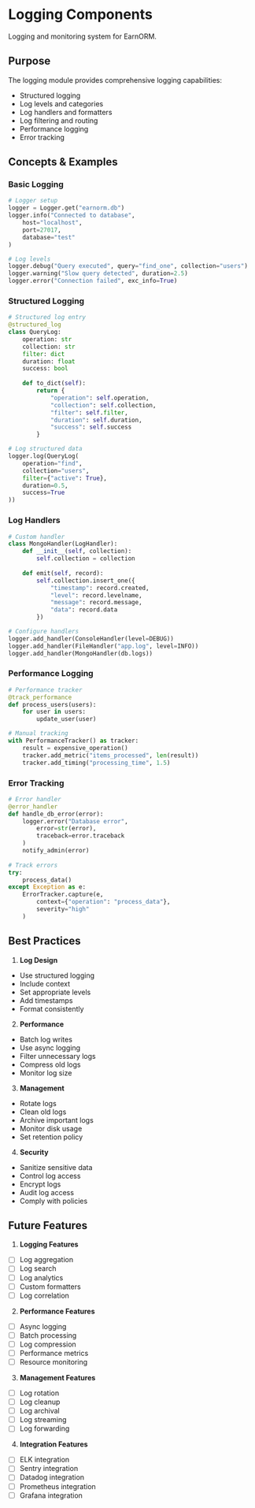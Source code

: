 # Logging Components

Logging and monitoring system for EarnORM.

## Purpose

The logging module provides comprehensive logging capabilities:
- Structured logging
- Log levels and categories
- Log handlers and formatters
- Log filtering and routing
- Performance logging
- Error tracking

## Concepts & Examples

### Basic Logging
```python
# Logger setup
logger = Logger.get("earnorm.db")
logger.info("Connected to database", 
    host="localhost",
    port=27017,
    database="test"
)

# Log levels
logger.debug("Query executed", query="find_one", collection="users")
logger.warning("Slow query detected", duration=2.5)
logger.error("Connection failed", exc_info=True)
```

### Structured Logging
```python
# Structured log entry
@structured_log
class QueryLog:
    operation: str
    collection: str
    filter: dict
    duration: float
    success: bool
    
    def to_dict(self):
        return {
            "operation": self.operation,
            "collection": self.collection,
            "filter": self.filter,
            "duration": self.duration,
            "success": self.success
        }

# Log structured data
logger.log(QueryLog(
    operation="find",
    collection="users",
    filter={"active": True},
    duration=0.5,
    success=True
))
```

### Log Handlers
```python
# Custom handler
class MongoHandler(LogHandler):
    def __init__(self, collection):
        self.collection = collection
        
    def emit(self, record):
        self.collection.insert_one({
            "timestamp": record.created,
            "level": record.levelname,
            "message": record.message,
            "data": record.data
        })

# Configure handlers
logger.add_handler(ConsoleHandler(level=DEBUG))
logger.add_handler(FileHandler("app.log", level=INFO))
logger.add_handler(MongoHandler(db.logs))
```

### Performance Logging
```python
# Performance tracker
@track_performance
def process_users(users):
    for user in users:
        update_user(user)

# Manual tracking
with PerformanceTracker() as tracker:
    result = expensive_operation()
    tracker.add_metric("items_processed", len(result))
    tracker.add_timing("processing_time", 1.5)
```

### Error Tracking
```python
# Error handler
@error_handler
def handle_db_error(error):
    logger.error("Database error", 
        error=str(error),
        traceback=error.traceback
    )
    notify_admin(error)
    
# Track errors
try:
    process_data()
except Exception as e:
    ErrorTracker.capture(e, 
        context={"operation": "process_data"},
        severity="high"
    )
```

## Best Practices

1. **Log Design**
- Use structured logging
- Include context
- Set appropriate levels
- Add timestamps
- Format consistently

2. **Performance**
- Batch log writes
- Use async logging
- Filter unnecessary logs
- Compress old logs
- Monitor log size

3. **Management**
- Rotate logs
- Clean old logs
- Archive important logs
- Monitor disk usage
- Set retention policy

4. **Security**
- Sanitize sensitive data
- Control log access
- Encrypt logs
- Audit log access
- Comply with policies

## Future Features

1. **Logging Features**
- [ ] Log aggregation
- [ ] Log search
- [ ] Log analytics
- [ ] Custom formatters
- [ ] Log correlation

2. **Performance Features**
- [ ] Async logging
- [ ] Batch processing
- [ ] Log compression
- [ ] Performance metrics
- [ ] Resource monitoring

3. **Management Features**
- [ ] Log rotation
- [ ] Log cleanup
- [ ] Log archival
- [ ] Log streaming
- [ ] Log forwarding

4. **Integration Features**
- [ ] ELK integration
- [ ] Sentry integration
- [ ] Datadog integration
- [ ] Prometheus integration
- [ ] Grafana integration 
